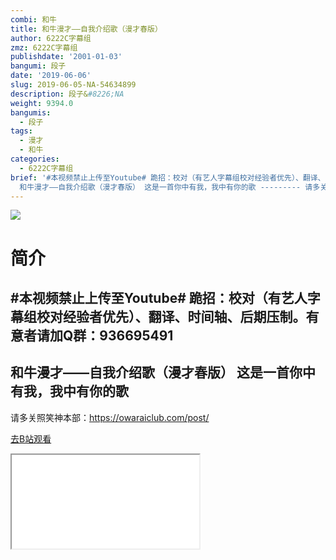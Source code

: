```yaml
---
combi: 和牛
title: 和牛漫才——自我介绍歌（漫才春版）
author: 6222C字幕组
zmz: 6222C字幕组
publishdate: '2001-01-03'
bangumi: 段子
date: '2019-06-06'
slug: 2019-06-05-NA-54634899
description: 段子&#8226;NA
weight: 9394.0
bangumis:
  - 段子
tags:
  - 漫才
  - 和牛
categories:
  - 6222C字幕组
brief: '#本视频禁止上传至Youtube# 跪招：校对（有艺人字幕组校对经验者优先）、翻译、时间轴、后期压制。有意者请加Q群：936695491 ---------
  和牛漫才——自我介绍歌（漫才春版） 这是一首你中有我，我中有你的歌 --------- 请多关照笑神本部：https://owaraiclub.com/post/'
---
```

![](https://raw.githubusercontent.com/tcgriffith/owaraisite/master/static/tmpimg/cd1871ceace5d419841e510d070b293baed1e448.jpg.480.jpg)
# 简介  
#本视频禁止上传至Youtube#
跪招：校对（有艺人字幕组校对经验者优先）、翻译、时间轴、后期压制。有意者请加Q群：936695491
---------
和牛漫才——自我介绍歌（漫才春版）
这是一首你中有我，我中有你的歌
---------
请多关照笑神本部：https://owaraiclub.com/post/  

[去B站观看](https://www.bilibili.com/video/av54634899/)
<div class ="resp-container"><iframe class="testiframe" src="//player.bilibili.com/player.html?aid=54634899"", scrolling="no", allowfullscreen="true" > </iframe></div> 
